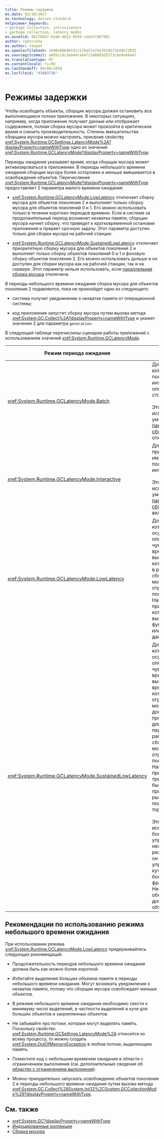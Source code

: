 ```yaml
---
title: Режимы задержки
ms.date: 03/30/2017
ms.technology: dotnet-standard
helpviewer_keywords:
- garbage collection, intrusiveness
- garbage collection, latency modes
ms.assetid: 96278bb7-6eab-4612-8594-ceebfc887d81
author: rpetrusha
ms.author: ronpet
ms.openlocfilehash: 3440e0869bfd131f8a57a74af6105716d4b72935
ms.sourcegitcommit: a885cc8c3e444ca6471348893d5373c6e9e49a47
ms.translationtype: HT
ms.contentlocale: ru-RU
ms.lasthandoff: 09/06/2018
ms.locfileid: "43883726"
---
```

# <a name="latency-modes"></a>Режимы задержки
Чтобы освободить объекты, сборщик мусора должен остановить все выполняющиеся потоки приложения. В некоторых ситуациях, например, когда приложение получает данные или отображает содержимое, полная сборка мусора может произойти в критическое время и снизить производительность. Степень вмешательства сборщика мусора можно настроить, присвоив свойству <xref:System.Runtime.GCSettings.LatencyMode%2A?displayProperty=nameWithType> одно из значений <xref:System.Runtime.GCLatencyMode?displayProperty=nameWithType>.  
  
 Периоды ожидания указывает время, когда сборщик мусора может активизироваться в приложении. В периоды небольшого времени ожидания сборщик мусора более осторожен и меньше вмешивается в освобождение объектов. Перечисление <xref:System.Runtime.GCLatencyMode?displayProperty=nameWithType> предоставляет 2 параметра малого времени ожидания:  
  
-   <xref:System.Runtime.GCLatencyMode.LowLatency> отключает сборку мусора для объектов поколения 2 и выполняет только сборку мусора для объектов поколений 0 и 1. Его можно использовать только в течение коротких периодов времени. Если в системе за продолжительный период возникнет нехватка памяти, сборщик мусора начнет сборку, что приведет к кратковременной остановке приложения и прервет срочную задачу. Этот параметр доступен только для сборки мусора на рабочей станции.  
  
-   <xref:System.Runtime.GCLatencyMode.SustainedLowLatency> отключает приоритетную сборку мусора для объектов поколения 2 и выполняет только сборку объектов поколений 0 и 1 и фоновую сборку объектов поколения 2. Его можно использовать дольше и он доступен для сборки мусора как на рабочей станции, так и на сервере. Этот параметр нельзя использовать, если [параллельная сборка мусора](../../../docs/framework/configure-apps/file-schema/runtime/gcconcurrent-element.md) отключена.  
  
 В периоды небольшого времени ожидания сборка мусора для объектов поколения 2 подавляется, пока не произойдет одно из следующего:  
  
-   система получит уведомление о нехватке памяти от операционной системы;  
  
-   код приложения запустит сборку мусора путем вызова метода <xref:System.GC.Collect%2A?displayProperty=nameWithType> и укажет значение 2 для параметра `generation`.  
  
 В следующей таблице перечислены сценарии работы приложений с использованием значений <xref:System.Runtime.GCLatencyMode>.  
  
|Режим периода ожидания|Сценарии приложения|  
|------------------|---------------------------|  
|<xref:System.Runtime.GCLatencyMode.Batch>|Для приложений, которые не имеют пользовательского интерфейса или операций на стороне сервера.<br /><br /> Этот режим используется по умолчанию, если [параллельная сборка мусора](../../../docs/framework/configure-apps/file-schema/runtime/gcconcurrent-element.md) отключена.|  
|<xref:System.Runtime.GCLatencyMode.Interactive>|Для большинства приложений, имеющих пользовательский интерфейс.<br /><br /> Этот режим используется по умолчанию, если [параллельная сборка мусора](../../../docs/framework/configure-apps/file-schema/runtime/gcconcurrent-element.md) включена.|  
|<xref:System.Runtime.GCLatencyMode.LowLatency>|Для приложений, которые осуществляют операции, чувствительные ко времени выполнения, для которых перерывы в работе из-за сборки мусора могут иметь резко отрицательные последствия. Например, это приложения, которые выполняют функции анимации или получения данных.|  
|<xref:System.Runtime.GCLatencyMode.SustainedLowLatency>|Для приложений, которые осуществляют операции, чувствительные ко времени выполнения, время выполнения которых ограничено, но может быть достаточно продолжительным, для которых перерывы в работе из-за сборки мусора могут иметь резко отрицательные последствия. Например, приложения, требующие быстрого отклика при изменении рыночных показателей в торговую сессию.<br /><br /> Этот режим использует больший размер управляемой кучи, нежели другие режимы. Так как он не сжимает управляемую кучу, возможен больший уровень фрагментации. Необходимо обеспечить достаточный объем памяти.|  
  
## <a name="guidelines-for-using-low-latency"></a>Рекомендации по использованию режима небольшого времени ожидания  
 При использовании режима <xref:System.Runtime.GCLatencyMode.LowLatency> придерживайтесь следующих рекомендаций.  
  
-   Продолжительность периодов небольшого времени ожидания должна быть как можно более короткой.  
  
-   Избегайте выделения больших объемов памяти в периоды небольшого времени ожидания. Могут возникать уведомления о нехватке памяти, потому что сборщик мусора освобождает меньше объектов.  
  
-   В режиме небольшого времени ожидания необходимо свести к минимуму число выделений, в частности выделений в куче для больших объектов и закрепленных объектов.  
  
-   Не забывайте про потоки, которые могут выделять память. Поскольку свойство <xref:System.Runtime.GCSettings.LatencyMode%2A> относится ко всему процессу, то можно создать <xref:System.OutOfMemoryException> в любом потоке, выделяющем память.  
  
-   Поместите код с небольшим временем ожидания в области с ограничением выполнения (см. дополнительные сведения об [областях с ограничением выполнения](../../../docs/framework/performance/constrained-execution-regions.md)).  
  
-   Можно принудительно запускать освобождение объектов поколения 2 в периоды небольшого времени ожидания путем вызова метода <xref:System.GC.Collect%28System.Int32%2CSystem.GCCollectionMode%29?displayProperty=nameWithType>.  
  
## <a name="see-also"></a>См. также

- <xref:System.GC?displayProperty=nameWithType>  
- [Индуцированные коллекции](../../../docs/standard/garbage-collection/induced.md)  
- [Сборка мусора](../../../docs/standard/garbage-collection/index.md)
